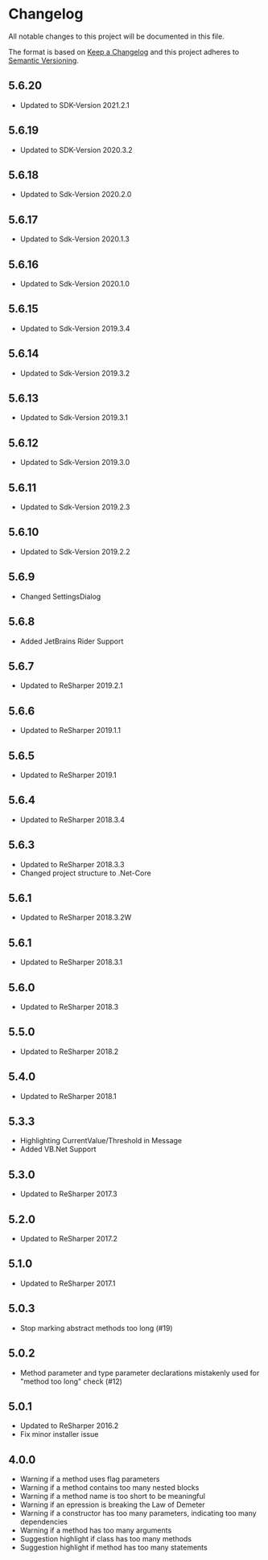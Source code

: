 # Changelog

All notable changes to this project will be documented in this file.

The format is based on [Keep a Changelog](http://keepachangelog.com/en/1.0.0/)
and this project adheres to [Semantic Versioning](http://semver.org/spec/v2.0.0.html).

## 5.6.20

- Updated to SDK-Version 2021.2.1

## 5.6.19

- Updated to SDK-Version 2020.3.2

## 5.6.18

- Updated to Sdk-Version 2020.2.0

## 5.6.17

- Updated to Sdk-Version 2020.1.3

## 5.6.16

- Updated to Sdk-Version 2020.1.0

## 5.6.15

- Updated to Sdk-Version 2019.3.4

## 5.6.14

- Updated to Sdk-Version 2019.3.2

## 5.6.13

- Updated to Sdk-Version 2019.3.1

## 5.6.12

- Updated to Sdk-Version 2019.3.0

## 5.6.11

- Updated to Sdk-Version 2019.2.3

## 5.6.10

- Updated to Sdk-Version 2019.2.2

## 5.6.9

- Changed SettingsDialog

## 5.6.8

- Added JetBrains Rider Support

## 5.6.7

- Updated to ReSharper 2019.2.1

## 5.6.6

- Updated to ReSharper 2019.1.1

## 5.6.5

- Updated to ReSharper 2019.1

## 5.6.4

- Updated to ReSharper 2018.3.4

## 5.6.3

- Updated to ReSharper 2018.3.3
- Changed project structure to .Net-Core

## 5.6.1

- Updated to ReSharper 2018.3.2W

## 5.6.1

- Updated to ReSharper 2018.3.1

## 5.6.0

- Updated to ReSharper 2018.3

## 5.5.0

- Updated to ReSharper 2018.2

## 5.4.0

- Updated to ReSharper 2018.1

## 5.3.3

- Highlighting CurrentValue/Threshold in Message
- Added VB.Net Support

## 5.3.0

- Updated to ReSharper 2017.3

## 5.2.0

- Updated to ReSharper 2017.2

## 5.1.0

- Updated to ReSharper 2017.1

## 5.0.3

- Stop marking abstract methods too long (#19)

## 5.0.2

- Method parameter and type parameter declarations mistakenly used for "method too long" check (#12)

## 5.0.1

- Updated to ReSharper 2016.2
- Fix minor installer issue

## 4.0.0

- Warning if a method uses flag parameters
- Warning if a method contains too many nested blocks
- Warning if a method name is too short to be meaningful
- Warning if an epression is breaking the Law of Demeter
- Warning if a constructor has too many parameters, indicating too many dependencies
- Warning if a method has too many arguments
- Suggestion highlight if class has too many methods
- Suggestion highlight if method has too many statements

